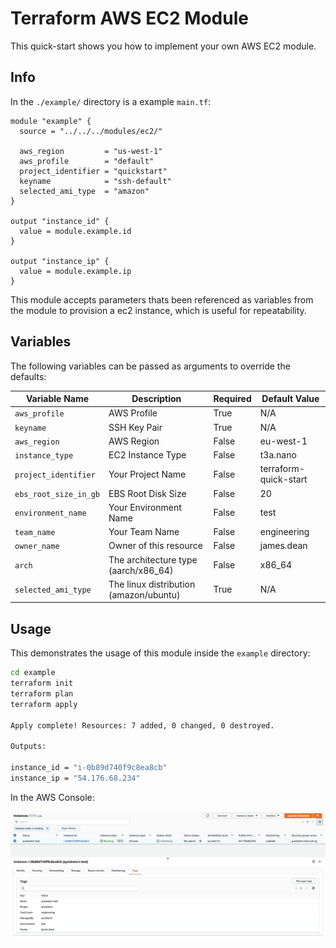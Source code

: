 # Terraform AWS EC2 Module

This quick-start shows you how to implement your own AWS EC2 module.

## Info

In the `./example/` directory is a example `main.tf`:

```
module "example" {
  source = "../../../modules/ec2/"
 
  aws_region         = "us-west-1"
  aws_profile        = "default"
  project_identifier = "quickstart"
  keyname            = "ssh-default"
  selected_ami_type  = "amazon"
}

output "instance_id" {
  value = module.example.id
}

output "instance_ip" {
  value = module.example.ip
}
```

This module accepts parameters thats been referenced as variables from the module to provision a ec2 instance, which is useful for repeatability.

## Variables

The following variables can be passed as arguments to override the defaults:

Variable Name         | Description                            | Required  | Default Value
--------------------- | -------------------------------------- | --------- | -------------
`aws_profile`         | AWS Profile                            | True      | N/A
`keyname`             | SSH Key Pair                           | True      | N/A
`aws_region`          | AWS Region                             | False     | eu-west-1
`instance_type`       | EC2 Instance Type                      | False     | t3a.nano
`project_identifier`  | Your Project Name                      | False     | terraform-quick-start
`ebs_root_size_in_gb` | EBS Root Disk Size                     | False     | 20
`environment_name`    | Your Environment Name                  | False     | test
`team_name`           | Your Team Name                         | False     | engineering
`owner_name`          | Owner of this resource                 | False     | james.dean
`arch`                | The architecture type (aarch/x86_64)   | False     | x86_64
`selected_ami_type`   | The linux distribution (amazon/ubuntu) | True      | N/A

## Usage

This demonstrates the usage of this module inside the `example` directory:

```bash
cd example
terraform init
terraform plan
terraform apply

Apply complete! Resources: 7 added, 0 changed, 0 destroyed.

Outputs:

instance_id = "i-0b89d740f9c8ea8cb"
instance_ip = "54.176.68.234"
```

In the AWS Console:

![](screenshots/ec2-module-aws-console-screenshot.png)
